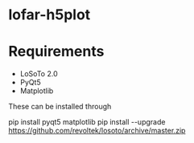 # lofar-h5plot

# Requirements
* LoSoTo 2.0
* PyQt5
* Matplotlib

These can be installed through

  pip install pyqt5 matplotlib
  pip install --upgrade https://github.com/revoltek/losoto/archive/master.zip
